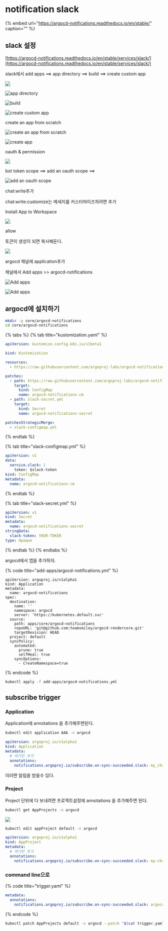 # notification slack

{% embed url="https://argocd-notifications.readthedocs.io/en/stable/" caption="" %}

## slack 설정

[https://argocd-notifications.readthedocs.io/en/stable/services/slack/](https://argocd-notifications.readthedocs.io/en/stable/services/slack/)

slack에서 add apps ==&gt; app directory ==&gt; build ==&gt; create custom app

![](../.gitbook/assets/argocd-notifications-01.png)

![app directory](../.gitbook/assets/argocd-notifications-02.png)

![build](../.gitbook/assets/argocd-notifications-03.png)

![create custom app](../.gitbook/assets/argocd-notifications-04.png)

create an app from scratch

![create an app from scratch](../.gitbook/assets/argocd-notifications-05.png)

![create app](../.gitbook/assets/argocd-notifications-06.png)

oauth & permission

![](../.gitbook/assets/argocd-notifications-07.png)

bot token scope ==&gt; add an oauth scope ==&gt;

![add an oauth scope](../.gitbook/assets/argocd-notifications-08.png)

chat:write추가

chat:write:customize는 메세지를 커스터마이즈하려면 추가

Install App to Workspace

![](../.gitbook/assets/argocd-notifications-10.png)

allow

토큰이 생성이 되면 복사해둔다.

![](../.gitbook/assets/argocd-notifications-11.png)

argocd 채널에 application추가

채널에서 Add apps &gt;&gt; argocd-notifications

![Add apps](../.gitbook/assets/argocd-notifications-12.png)

![Add apps](../.gitbook/assets/argocd-notifications-13.png)

## argocd에 설치하기

```bash
mkdir -p core/argocd-notifications
cd core/argocd-notifications
```

{% tabs %}
{% tab title="kustomization.yaml" %}
```yaml
apiVersion: kustomize.config.k8s.io/v1beta1

kind: Kustomization

resources:
  - https://raw.githubusercontent.com/argoproj-labs/argocd-notifications/v1.1.1/manifests/install.yaml

patches:
  - path: https://raw.githubusercontent.com/argoproj-labs/argocd-notifications/v1.1.1/catalog/install.yaml
    target:
      kind: ConfigMap
      name: argocd-notifications-cm
  - path: slack-secret.yml
    target:
      kind: Secret
      name: argocd-notifications-secret

patchesStrategicMerge:
  - slack-configmap.yml
```
{% endtab %}

{% tab title="slack-configmap.yml" %}
```yaml
apiVersion: v1
data:
  service.slack: |
    token: $slack-token
kind: ConfigMap
metadata:
  name: argocd-notifications-cm
```
{% endtab %}

{% tab title="slack-secret.yml" %}
```yaml
apiVersion: v1
kind: Secret
metadata:
  name: argocd-notifications-secret
stringData:
  slack-token: YOUR-TOKEN
type: Opaque
```
{% endtab %}
{% endtabs %}

argocd에서 앱을 추가하자.

{% code title="add-apps/argocd-notifications.yml" %}
```text
apiVersion: argoproj.io/v1alpha1
kind: Application
metadata:
  name: argocd-notifications
spec:
  destination:
    name: ''
    namespace: argocd
    server: 'https://kubernetes.default.svc'
  source:
    path: apps/core/argocd-notifications
    repoURL: 'git@github.com:teamsmiley/argocd-rendercore.git'
    targetRevision: HEAD
  project: default
  syncPolicy:
    automated:
      prune: true
      selfHeal: true
    syncOptions:
      - CreateNamespace=true
```
{% endcode %}

```bash
kubectl apply -f add-apps/argocd-notifications.yml
```

## subscribe trigger

### Application

Application에 annotations 을 추가해주면된다.

```bash
kubectl edit application AAA -n argocd
```

```yaml
apiVersion: argoproj.io/v1alpha1
kind: Application
metadata:
  # 여기만 추가
  annotations:
    notifications.argoproj.io/subscribe.on-sync-succeeded.slack: my_channel
```

이러면 알림을 받을수 있다.

### Project

Project 단위에 다 보내려면 프로젝트설정에 annotations 을 추가해주면 된다.

```bash
kubectl get AppProjects -n argocd
```

![](../.gitbook/assets/2021-06-03-06-03-20.png)

```bash
kubectl edit appProject default -n argocd
```

```yaml
apiVersion: argoproj.io/v1alpha1
kind: AppProject
metadata:
  # 여기만 추가
  annotations:
    notifications.argoproj.io/subscribe.on-sync-succeeded.slack: my-channel1;my-channel2
```

### command line으로

{% code title="trigger.yaml" %}
```yaml
metadata:
  annotations:
    notifications.argoproj.io/subscribe.on-sync-succeeded.slack: argocd
```
{% endcode %}

```bash
kubectl patch AppProjects default -n argocd --patch "$(cat trigger.yaml)" --type=merge
```

